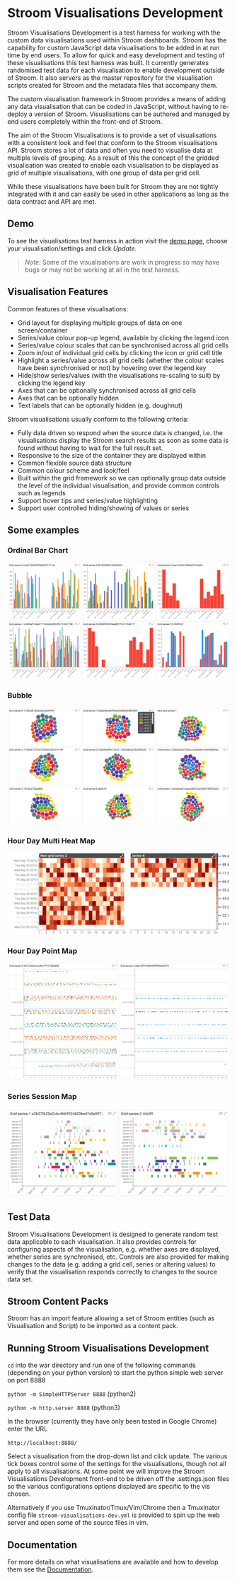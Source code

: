 # Stroom Visualisations Development

Stroom Visualisations Development is a test harness for working with the custom data visualisations used within Stroom dashboards.  Stroom has the capability for custom JavaScript data visualisations to be added in at run time by end users. To allow for quick and easy development and testing of these visualisations this test harness was built. It currently generates randomised test data for each visualisation to enable development outside of Stroom.  It also servers as the master repository for the visualisation scripts created for Stroom and the metadata files that accompany them.

The custom visualisation framework in Stroom provides a means of adding any data visualisation that can be coded in JavaScript, without having to re-deploy a version of Stroom. Visualisations can be authored and managed by end users completely within the front-end of Stroom.

The aim of the Stroom Visualisations is to provide a set of visualisations with a consistent look and feel that conform to the Stroom visualisations API. Stroom stores a lot of data and often you need to visualise data at multiple levels of grouping. As a result of this the concept of the gridded visualisation was created to enable each visualisation to be displayed as grid of multiple visualisations, with one group of data per grid cell.

While these visualisations have been built for Stroom they are not tightly integrated with it and can easily be used in other applications as long as the data contract and API are met.

## Demo

To see the visualisations test harness in action visit the [demo page](https://gchq.github.io/stroom-visualisations-dev/), choose your visualisation/settings and click _Update_.

> _Note:_ Some of the visualisations are work in progress so may have bugs or may not be working at all in the test harness.

## Visualisation Features

Common features of these visualisations:

* Grid layout for displaying multiple groups of data on one screen/container
* Series/value colour pop-up legend, available by clicking the legend icon
* Series/value colour scales that can be synchronised across all grid cells
* Zoom in/out of individual grid cells by clicking the icon or grid cell title
* Highlight a series/value across all grid cells (whether the colour scales have been synchronised or not) by hovering over the legend key
* Hide/show series/values (with the visualisations re-scaling to suit) by clicking the legend key
* Axes that can be optionally synchronised across all grid cells
* Axes that can be optionally hidden
* Text labels that can be optionally hidden (e.g. doughnut)

Stroom visualisations usually conform to the following criteria:

* Fully data driven so respond when the source data is changed, i.e. the visualisations display the Stroom search results as soon as some data is found without having to wait for the full result set.
* Responsive to the size of the container they are displayed within
* Common flexible source data structure
* Common colour scheme and look/feel
* Built within the grid framework so we can optionally group data outside the level of the individual visualisation, and provide common controls such as legends
* Support hover tips and series/value highlighting
* Support user controlled hiding/showing of values or series

## Some examples

### Ordinal Bar Chart

![Bar Chart](./docs/resources/BarChart.png)

### Bubble

![Bubble](./docs/resources/BubbleFlat.png)

### Hour Day Multi Heat Map

![Hour Day Multi Heat Map](./docs/resources/HourDayMultiHeatMap.png)

### Hour Day Point Map

![Hour Day Point Map](./docs/resources/HourDayPointMap.png)

### Series Session Map

![SeriesSessionMap](./docs/resources/SeriesSessionMap.png)

## Test Data

Stroom Visualisations Development is designed to generate random test data applicable to each visualisation.  It also provides controls for configuring aspects of the visualisation, e.g. whether axes are displayed, whether series are synchronised, etc.  Controls are also provided for making changes to the data (e.g. adding a grid cell, series or altering values) to verify that the visualisation responds correctly to changes to the source data set.

## Stroom Content Packs

Stroom has an import feature allowing a set of Stroom entities (such as Visualisation and Script) to be imported as a content pack.

## Running Stroom Visualisations Development

`cd` into the war directory and run one of the following commands (depending on your python version) to start the python simple web server on port 8888

`python -m SimpleHTTPServer 8888` (python2)

`python -m http.server 8888` (python3)

In the browser (currently they have only been tested in Google Chrome) enter the URL

`http://localhost:8888/`

Select a visualisation from the drop-down list and click update.  The various tick boxes control some of the settings for the visualisations, though not all apply to all visualisations.  At some point we will improve the Stroom Visualisations Development front-end to be driven off the .settings.json files so the various configurations options displayed are specific to the vis chosen.

Alternatively if you use Tmuxinator/Tmux/Vim/Chrome then a Tmuxinator config file `stroom-visualisations-dev.yml` is provided to spin up the web server and open some of the source files in vim.

## Documentation

For more details on what visualisations are available and how to develop them see the [Documentation](./docs/SUMMARY.md).






